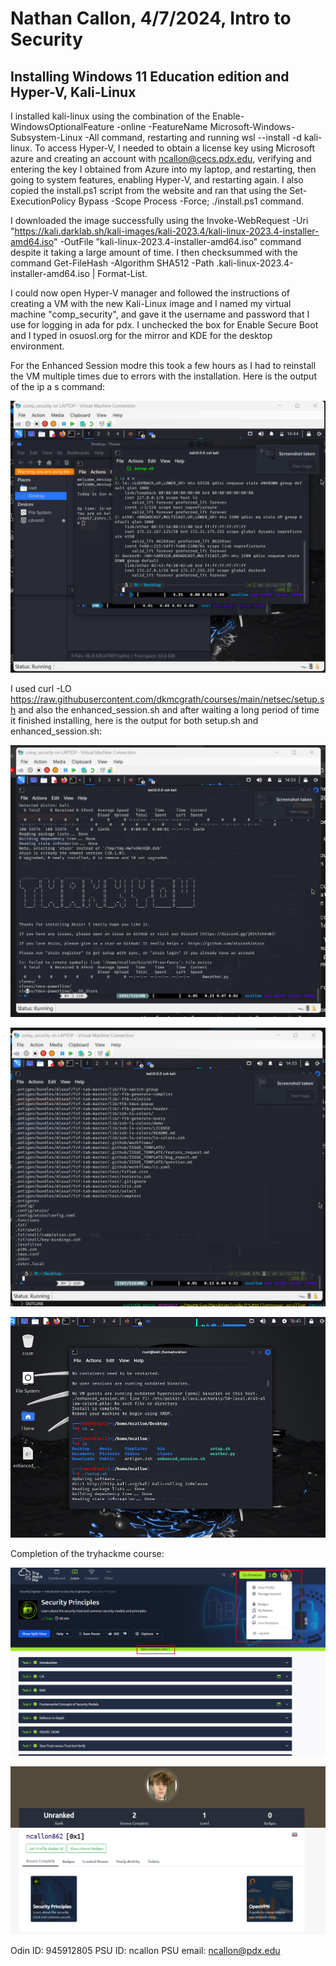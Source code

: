 # Nathan Callon, 4/7/2024, Intro to Security

## Installing Windows 11 Education edition and Hyper-V, Kali-Linux

I installed kali-linux using the combination of the Enable-WindowsOptionalFeature -online -FeatureName Microsoft-Windows-Subsystem-Linux -All command, restarting and running wsl --install -d kali-linux. To access Hyper-V, I needed to obtain a license key using Microsoft azure and creating an account with ncallon@cecs.pdx.edu, verifying and entering the key I obtained from Azure into my laptop, and restarting, then going to system features, enabling Hyper-V, and restarting again. I also copied the install.ps1 script from the website and ran that using the Set-ExecutionPolicy Bypass -Scope Process -Force; ./install.ps1 command.

I downloaded the image successfully using the Invoke-WebRequest -Uri "https://kali.darklab.sh/kali-images/kali-2023.4/kali-linux-2023.4-installer-amd64.iso" -OutFile "kali-linux-2023.4-installer-amd64.iso" command despite it taking a large amount of time. I then checksummed with the command Get-FileHash -Algorithm SHA512 -Path .kali-linux-2023.4-installer-amd64.iso | Format-List.

I could now open Hyper-V manager and followed the instructions of creating a VM with the new Kali-Linux image and I named my virtual machine "comp_security", and gave it the username and password that I use for logging in ada for pdx. I unchecked the box for Enable Secure Boot and I typed in osuosl.org for the mirror and KDE for the desktop environment.

For the Enhanced Session modre this took a few hours as I had to reinstall the VM multiple times due to errors with the installation. Here is the output of the ip a s command:

![Screenshot:](image-1.png)

I used curl -LO https://raw.githubusercontent.com/dkmcgrath/courses/main/netsec/setup.sh and also the enhanced_session.sh and after waiting a long period of time it finished installing, here is the output for both setup.sh and enhanced_session.sh:

![Screenshot 1 for setup.sh](image.png)

![Screenshot 2 for setup.sh](image-2.png)

![Screenshot for enhanced_session.sh](image-3.png)

Completion of the tryhackme course:

![tryhackme](image-4.png)

![tryhackme 2](image-5.png)

Odin ID: 945912805
PSU ID: ncallon
PSU email: ncallon@pdx.edu
